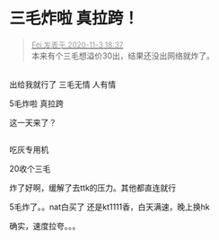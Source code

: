 # 三毛炸啦 真拉跨！


<div class="quote"><blockquote><font size="2"><a href="https://www.hostloc.com/forum.php?mod=redirect&amp;goto=findpost&amp;pid=9397365&amp;ptid=761920" target="_blank"><font color="#999999">Fei 发表于 2020-11-3 18:37</font></a></font><br />
本来有个三毛想溢价30出，结果还没出网络就炸了。</blockquote></div><br />
出给我就行了 三毛无情 人有情

5毛炸啦 真拉跨

这一天来了？<img src="static/image/smiley/yct/008.gif" smilieid="39" border="0" alt="" /><img id="aimg_VZh7k" onclick="zoom(this, this.src, 0, 0, 0)" class="zoom" src="https://cdn.jsdelivr.net/gh/hishis/forum-master/public/images/patch.gif" onmouseover="img_onmouseoverfunc(this)" onload="thumbImg(this)" border="0" alt="" />

<img src="static/image/smiley/default/lol.gif" smilieid="12" border="0" alt="" /><img src="static/image/smiley/default/victory.gif" smilieid="14" border="0" alt="" />

吃灰专用机<img id="aimg_rFNbf" onclick="zoom(this, this.src, 0, 0, 0)" class="zoom" src="https://cdn.jsdelivr.net/gh/hishis/forum-master/public/images/patch.gif" onmouseover="img_onmouseoverfunc(this)" onload="thumbImg(this)" border="0" alt="" />

20收个三毛<img src="static/image/smiley/default/victory.gif" smilieid="14" border="0" alt="" /><img src="static/image/smiley/default/victory.gif" smilieid="14" border="0" alt="" />

炸了好啊，缓解了去ttk的压力。其他都直连就行

5毛炸了。。nat白买了 还是kt1111香，白天满速，晚上换hk<img id="aimg_jaZ6S" onclick="zoom(this, this.src, 0, 0, 0)" class="zoom" src="https://cdn.jsdelivr.net/gh/hishis/forum-master/public/images/patch.gif" onmouseover="img_onmouseoverfunc(this)" onload="thumbImg(this)" border="0" alt="" />

确实，速度拉夸。。。
